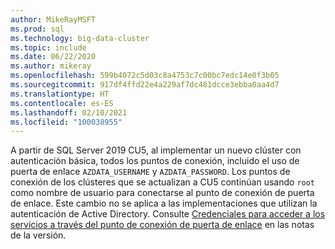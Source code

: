```yaml
---
author: MikeRayMSFT
ms.prod: sql
ms.technology: big-data-cluster
ms.topic: include
ms.date: 06/22/2020
ms.author: mikeray
ms.openlocfilehash: 599b4072c5d03c8a4753c7c00bc7edc14e0f3b05
ms.sourcegitcommit: 917df4ffd22e4a229af7dc481dcce3ebba0aa4d7
ms.translationtype: HT
ms.contentlocale: es-ES
ms.lasthandoff: 02/10/2021
ms.locfileid: "100038955"
---
```

A partir de SQL Server 2019 CU5, al implementar un nuevo clúster con autenticación básica, todos los puntos de conexión, incluido el uso de puerta de enlace `AZDATA_USERNAME` y `AZDATA_PASSWORD`. Los puntos de conexión de los clústeres que se actualizan a CU5 continúan usando `root` como nombre de usuario para conectarse al punto de conexión de puerta de enlace. Este cambio no se aplica a las implementaciones que utilizan la autenticación de Active Directory. Consulte [Credenciales para acceder a los servicios a través del punto de conexión de puerta de enlace](../big-data-cluster/release-notes-big-data-cluster.md#credentials-for-accessing-services-through-gateway-endpoint) en las notas de la versión.